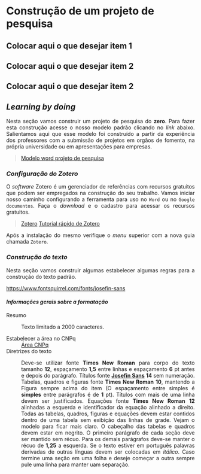<h1>Construção de um projeto de pesquisa</h1>

<h2>Colocar aqui o que desejar item 1</h2>

<h2>Colocar aqui o que desejar item 2</h2>

<h2>Colocar aqui o que desejar item 2</h2>

<h2><i>Learning by doing</i></h2>

<p align="justify">
Nesta seção vamos construir um projeto de pesquisa do <b>zero</b>. Para fazer esta construção acesse o nosso modelo padrão clicando no <i>link</i> abaixo. Salientamos aqui que esse modelo foi construído a partir da experiência dos professores com a submissão de projetos em orgãos de fomento, na própria universidade ou em apresentações para empresas. 
</p>

<blockquote>
    <a href="https://github.com/ElianeJustino/ECC005/blob/gh-pages/002/W%20M%20Pereira%20Junior%20et%20al_Projeto%20de%20pesquisa.docx" target="_blank">Modelo word projeto de pesquisa</a>
</blockquote>

<h3><i>Configuração do Zotero</i></h3>

<p align="justify">
O <i>software</i> Zotero é um gerenciador de referências com recursos gratuitos que podem ser empregados na construção do seu trabalho. Vamos iniciar nosso caminho configurando a ferramenta para uso no <code>Word</code> ou no <code>Google documentos</code>. Faça o <i>download</i> e o cadastro para acessar os recursos gratuitos. 
</p>

<blockquote>
    <a href="https://www.zotero.org" target="_blank">Zotero</a>
    <a href="https://www.youtube.com/watch?v=-1U7-LHT-Ao&list=PLVYDHgbWbZe2lYJVa20nxt33St-52Ppmj" target="_blank">Tutorial rápido de Zotero</a>
</blockquote>

<p align="justify">
Após a instalação do mesmo verifique o <i>menu</i> superior com a nova guia chamada <code>Zotero</code>.
</p>

<h3><i>Construção do texto</i></h3>

<p align="justify">
Nesta seção vamos construir algumas estabelecer algumas regras para a construção do texto padrão.
</p>

https://www.fontsquirrel.com/fonts/josefin-sans

<h4><i>Informações gerais sobre a formatação</i></h4>

<dl>
  <dt>Resumo</dt>
  <dd><p align="justify">Texto limitado a 2000 caracteres.</p></dd>
  <dt>Estabelecer a área no CNPq</dt>
  <dd><a href="http://lattes.cnpq.br/documents/11871/24930/TabeladeAreasdoConhecimento.pdf/d192ff6b-3e0a-4074-a74d-c280521bd5f7" target="_blank">Área CNPq</a></dd>
  <dt>Diretrizes do texto</dt>
  <dd>
        <p align="justify">
        Deve-se utilizar fonte <b>Times New Roman</b> para corpo do texto tamanho <b>12</b>, espaçamento <b>1,5</b> entre linhas e espaçamento <b>6</b> pt antes e depois do parágrafo. Títulos fonte <a href="https://www.fontsquirrel.com/fonts/josefin-sans" target="_blank"><b>Josefin Sans</b></a> <b>14</b> sem numeração. Tabelas, quadros e figuras fonte <b>Times New Roman</b> <b>10</b>, mantendo a Figura sempre acima do item (O espaçamento entre simples é <b>simples</b> entre parágrafos é de <b>1</b> pt). Títulos com mais de uma linha devem ser justificados. Equações fonte <b>Times New Roman</b> <b>12</b> alinhadas a esquerda e identificador da equação alinhado a direito. Todas as tabelas, quadros, figuras e equações devem estar contidos dentro de uma tabela sem exibição das linhas de grade. Vejam o modelo para ficar mais claro. O cabeçalho das tabelas e quadros devem estar em negrito. O primeiro parágrafo de cada seção deve ser mantido sem récuo. Para os demais parágrafos deve-se manter o récuo de <b>1,25</b> a esquerda. Se o texto estiver em português palavras derivadas de outras línguas devem ser colocadas em <i>itálico</i>. Caso termine uma seção em uma folha e deseje começar a outra sempre pule uma linha para manter uam separação.
        </p>
    </dd>
</dl>
